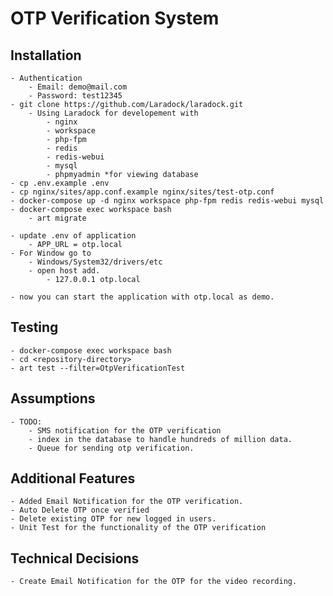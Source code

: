 # OTP Verification System
## Installation
    - Authentication
        - Email: demo@mail.com
        - Password: test12345
    - git clone https://github.com/Laradock/laradock.git
        - Using Laradock for developement with
            - nginx
            - workspace
            - php-fpm
            - redis
            - redis-webui
            - mysql
            - phpmyadmin *for viewing database
    - cp .env.example .env
    - cp nginx/sites/app.conf.example nginx/sites/test-otp.conf
    - docker-compose up -d nginx workspace php-fpm redis redis-webui mysql
    - docker-compose exec workspace bash
        - art migrate

    - update .env of application
        - APP_URL = otp.local
    - For Window go to
        - Windows/System32/drivers/etc
        - open host add.
            - 127.0.0.1 otp.local

    - now you can start the application with otp.local as demo.
## Testing
    - docker-compose exec workspace bash
    - cd <repository-directory>
    - art test --filter=OtpVerificationTest
## Assumptions
    - TODO:
        - SMS notification for the OTP verification
        - index in the database to handle hundreds of million data.
        - Queue for sending otp verification.
## Additional Features
    - Added Email Notification for the OTP verification.
    - Auto Delete OTP once verified
    - Delete existing OTP for new logged in users.
    - Unit Test for the functionality of the OTP verification
## Technical Decisions
    - Create Email Notification for the OTP for the video recording.